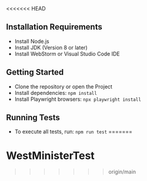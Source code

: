 <<<<<<< HEAD
## Installation Requirements

- Install Node.js 
- Install JDK (Version 8 or later)
- Install WebStorm or Visual Studio Code IDE

## Getting Started

- Clone the repository or open the Project 
- Install dependencies: `npm install`
- Install Playwright browsers: `npx playwright install`

## Running Tests

- To execute all tests, run: `npm run test`
=======
# WestMinisterTest
>>>>>>> origin/main
